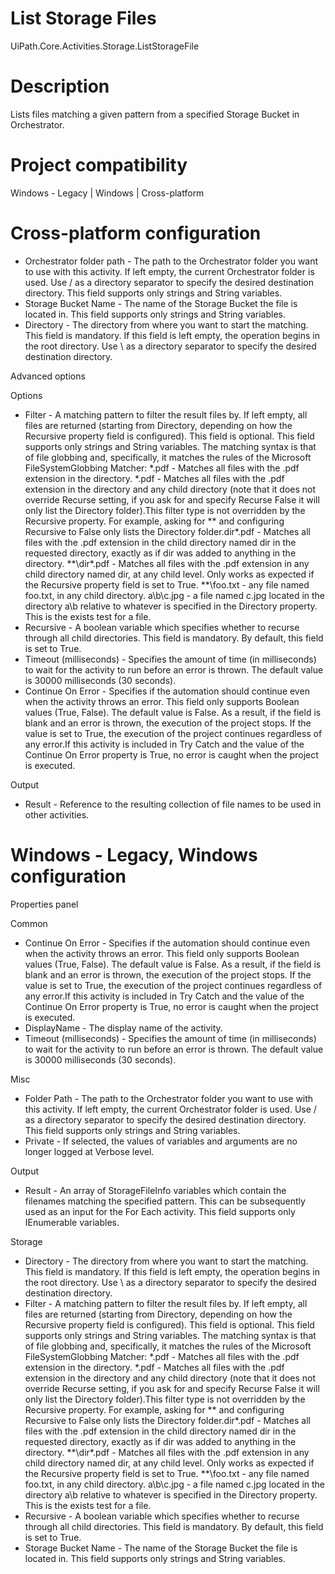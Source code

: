 ﻿# List Storage Files

UiPath.Core.Activities.Storage.ListStorageFile

# Description

Lists files matching a given pattern from a specified Storage Bucket in Orchestrator.

# Project compatibility

Windows - Legacy | Windows | Cross-platform

# Cross-platform configuration

* Orchestrator folder path - The path to the Orchestrator folder you want to use with this activity. If left empty, the current Orchestrator folder is used. Use / as a directory separator to specify the desired destination directory. This field supports only strings and String variables.
* Storage Bucket Name - The name of the Storage Bucket the file is located in. This field supports only strings and String variables.
* Directory - The directory from where you want to start the matching. This field is mandatory. If this field is left empty, the operation begins in the root directory. Use \ as a directory separator to specify the desired destination directory.





Advanced options

Options

* Filter - A matching pattern to filter the result files by. If left empty, all files are returned (starting from Directory, depending on how the Recursive property field is configured). This field is optional. This field supports only strings and String variables. The matching syntax is that of file globbing and, specifically, it matches the rules of the Microsoft FileSystemGlobbing Matcher: *.pdf - Matches all files with the .pdf extension in the directory. \*.pdf - Matches all files with the .pdf extension in the directory and any child directory (note that it does not override Recurse setting, if you ask for and specify Recurse False it will only list the Directory folder).This filter type is not overridden by the Recursive property. For example, asking for ** and configuring Recursive to False only lists the Directory folder.dir\*.pdf - Matches all files with the .pdf extension in the child directory named dir in the requested directory, exactly as if dir was added to anything in the directory. **\dir\*.pdf - Matches all files with the .pdf extension in any child directory named dir, at any child level. Only works as expected if the Recursive property field is set to True. **\foo.txt - any file named foo.txt, in any child directory. a\b\c.jpg - a file named c.jpg located in the directory a\b relative to whatever is specified in the Directory property. This is the exists test for a file.
* Recursive - A boolean variable which specifies whether to recurse through all child directories. This field is mandatory. By default, this field is set to True.
* Timeout (milliseconds) - Specifies the amount of time (in milliseconds) to wait for the activity to run before an error is thrown. The default value is 30000 milliseconds (30 seconds).
* Continue On Error - Specifies if the automation should continue even when the activity throws an error. This field only supports Boolean values (True, False). The default value is False. As a result, if the field is blank and an error is thrown, the execution of the project stops. If the value is set to True, the execution of the project continues regardless of any error.If this activity is included in Try Catch and the value of the Continue On Error property is True, no error is caught when the project is executed.

Output

* Result - Reference to the resulting collection of file names to be used in other activities.

# Windows - Legacy, Windows configuration

Properties panel

Common

* Continue On Error - Specifies if the automation should continue even when the activity throws an error. This field only supports Boolean values (True, False). The default value is False. As a result, if the field is blank and an error is thrown, the execution of the project stops. If the value is set to True, the execution of the project continues regardless of any error.If this activity is included in Try Catch and the value of the Continue On Error property is True, no error is caught when the project is executed.
* DisplayName - The display name of the activity.
* Timeout (milliseconds) - Specifies the amount of time (in milliseconds) to wait for the activity to run before an error is thrown. The default value is 30000 milliseconds (30 seconds).

Misc

* Folder Path - The path to the Orchestrator folder you want to use with this activity. If left empty, the current Orchestrator folder is used. Use / as a directory separator to specify the desired destination directory. This field supports only strings and String variables.
* Private - If selected, the values of variables and arguments are no longer logged at Verbose level.

Output

* Result - An array of StorageFileInfo variables which contain the filenames matching the specified pattern. This can be subsequently used as an input for the For Each activity. This field supports only IEnumerable<StorageFileInfo> variables.

Storage

* Directory - The directory from where you want to start the matching. This field is mandatory. If this field is left empty, the operation begins in the root directory. Use \ as a directory separator to specify the desired destination directory.
* Filter - A matching pattern to filter the result files by. If left empty, all files are returned (starting from Directory, depending on how the Recursive property field is configured). This field is optional. This field supports only strings and String variables. The matching syntax is that of file globbing and, specifically, it matches the rules of the Microsoft FileSystemGlobbing Matcher: *.pdf - Matches all files with the .pdf extension in the directory. \*.pdf - Matches all files with the .pdf extension in the directory and any child directory (note that it does not override Recurse setting, if you ask for and specify Recurse False it will only list the Directory folder).This filter type is not overridden by the Recursive property. For example, asking for ** and configuring Recursive to False only lists the Directory folder.dir\*.pdf - Matches all files with the .pdf extension in the child directory named dir in the requested directory, exactly as if dir was added to anything in the directory. **\dir\*.pdf - Matches all files with the .pdf extension in any child directory named dir, at any child level. Only works as expected if the Recursive property field is set to True. **\foo.txt - any file named foo.txt, in any child directory. a\b\c.jpg - a file named c.jpg located in the directory a\b relative to whatever is specified in the Directory property. This is the exists test for a file.
* Recursive - A boolean variable which specifies whether to recurse through all child directories. This field is mandatory. By default, this field is set to True.
* Storage Bucket Name - The name of the Storage Bucket the file is located in. This field supports only strings and String variables.
